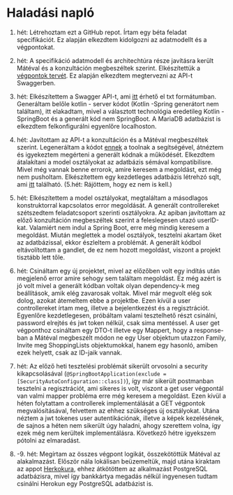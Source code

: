 # Haladási napló

1. hét: Létrehoztam ezt a GitHub repot. Írtam egy béta feladat specifikációt. Ez alapján elkezdtem kidolgozni az
   adatmodellt és a végpontokat.

2. hét: A specifikáció adatmodell és architechtúra része javításra került Mátéval és a konzultáción megbeszéltek
   szerint. Elkészítettük
   a [végpontok tervét](https://github.com/VPeterB/family-app-backend/blob/master/Documents/Végpontok.txt). Ez alapján
   elkezdtem megtervezni az API-t Swaggerben.

3. hét: Elkészítettem a Swagger API-t,
   ami [itt](https://github.com/VPeterB/family-app-backend/blob/master/Documents/Swagger.txt) érhető el txt formátumban.
   Generáltam belőle kotlin - server kódot (Kotlin -Spring generátort nem találtam), itt elakadtam, mivel a választott
   technológia eredetileg Kotlin - SpringBoot és a generált kód nem SpringBoot. A MariaDB adatbázist is elkezdtem
   felkonfigurálni egyenlőre localhoston.

4. hét: Javítottam az API-t a konzultáción és a Mátéval megbeszéltek szerint. Legeneráltam a kódot [ennek](https://openapi-generator.tech/docs/generators/kotlin-spring/) a toolnak a segítségével, átnéztem és igyekeztem megérteni a generált kódnak a működését. Elkezdtem átalakítani a model osztályokat az adatbázis sémával kompatibilisre. Mivel még vannak benne errorok, amire keresem a megoldást, ezt még nem pusholtam. Elkészítettem egy kezdetleges adatbázis létrehzó sqlt, ami [itt](https://github.com/VPeterB/family-app-backend/blob/master/src/main/resources/sql/schema.sql) található. (5.hét: Rájöttem, hogy ez nem is kell.)

5. hét: Elkészítettem a model osztályokat, megtaláltam a másodlagos konstruktorral kapcsolatos error megoldását. A generált controllereket szétszedtem feladatcsoport szerinti osztályokra. Az apiban javítottam az előző konzultáción megbeszéltek szerint a feleslegesen utazó userID-kat. Valamiért nem indul a Spring Boot, erre még mindig keresem a megoldást. Miután meglettek a model osztályok, tesztelni akartam őket az adatbázissal, ekkor észleltem a problémát. A generált kódbol eltávolítottam a gandlet, de ez nem hozott megoldást, viszont a projekt tisztább lett tőle.

6. hét: Csináltam egy új projektet, mivel az előzőben volt egy indítás után megjelenő error amire sehogy sem találtam megoldást. Ez még azért is jó volt mivel a generált kódban voltak olyan dependency-k meg beállítások, amik elég zavarosak voltak. Mivel már megvolt elég sok dolog, azokat átemeltem ebbe a projektbe. Ezen kívül a user controllereket írtam meg, illetve a bejelentkezést és a regisztrációt. Egyenlőre kezdetlegesen, próbáltam valami tesztelhető részt csinálni, password elrejtés és jwt token nélkül, csak sima mentéssel. A user get végponthoz csináltam egy DTO-t illetve egy Mappert, hogy a response-ban a Mátéval megbeszélt módon ne egy User objektum utazzon Family, Invite meg ShoppingLists objektumokkal, hanem egy hasonló, amiben ezek helyett, csak az ID-jaik vannak.

7. hét: Az előző heti tesztelési problémát sikerült orvosolni a security kikapcsolásával (`@SpringBootApplication(exclude = [SecurityAutoConfiguration::class])`), így már sikerült postmanban tesztelni a regisztrációt, ami sikeres is volt, viszont a get user végpontál van valmi mapper probléma erre még keresem a megoldást. Ezen kívül a héten folytattam a controllerek implementálását a GET végpontok megvalósításával, felvettem az ehhez szükséges új osztályokat. Utána néztem a jwt tokenes user autentikációnak, illetve a képek kezelésének, de sajnos a héten nem sikerült úgy haladni, ahogy szerettem volna, így ezek még nem kerültek implementálásra. Következő hétre igyekszem pótolni az elmaradást.

8. -9. hét: Megírtam az összes végpont logikát, összekötöttük Mátéval az alakalmazást. Először nála lokálisan beüzemeltük, majd utána kiraktam az appot [Herkokura](https://family-app-kotlin-backend.herokuapp.com/api), ehhez átkötöttem az alkalmazást PostgreSQL adatbázisra, mivel így bankkártya megadás nélkül ingyenesen tudtam csinálni Herokun egy PostgreSQL adatbázist is.
